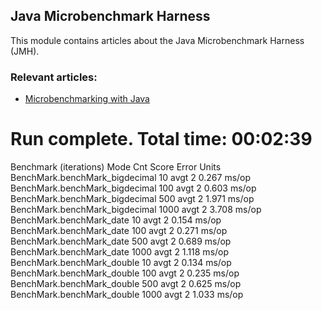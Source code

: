 ## Java Microbenchmark Harness

This module contains articles about the Java Microbenchmark Harness (JMH).

### Relevant articles:

- [Microbenchmarking with Java](https://www.baeldung.com/java-microbenchmark-harness)


# Run complete. Total time: 00:02:39

Benchmark                       (iterations)  Mode  Cnt  Score   Error  Units
BenchMark.benchMark_bigdecimal            10  avgt    2  0.267          ms/op
BenchMark.benchMark_bigdecimal           100  avgt    2  0.603          ms/op
BenchMark.benchMark_bigdecimal           500  avgt    2  1.971          ms/op
BenchMark.benchMark_bigdecimal          1000  avgt    2  3.708          ms/op
BenchMark.benchMark_date                  10  avgt    2  0.154          ms/op
BenchMark.benchMark_date                 100  avgt    2  0.271          ms/op
BenchMark.benchMark_date                 500  avgt    2  0.689          ms/op
BenchMark.benchMark_date                1000  avgt    2  1.118          ms/op
BenchMark.benchMark_double                10  avgt    2  0.134          ms/op
BenchMark.benchMark_double               100  avgt    2  0.235          ms/op
BenchMark.benchMark_double               500  avgt    2  0.625          ms/op
BenchMark.benchMark_double              1000  avgt    2  1.033          ms/op